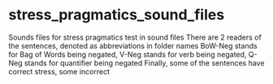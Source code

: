# stress_pragmatics_sound_files
Sounds files for stress pragmatics test in sound files
There are 2 readers of the sentences, denoted as abbreviations in folder names
BoW-Neg stands for Bag of Words being negated, V-Neg stands for verb being negated, Q-Neg stands for quantifier being negated
Finally, some of the sentences have correct stress, some incorrect
